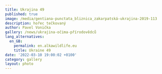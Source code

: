 ```yaml
---
title: Ukrajina 49
published: true
image: /media/gentiana-punctata_bliznica_zakarpatská-ukrajina-2019-113.jpg
description: hořec tečkovaný
author: Pavel Vonička
gallery: /news/ukrajina-očima-přírodovědců
lang_alternatives:
  en_GB:
    permalink: en.alkawildlife.eu
    title: Ukraine 49
date: '2022-03-10 19:00:02 +0100'
category: gallery
layout: photo
---
```


